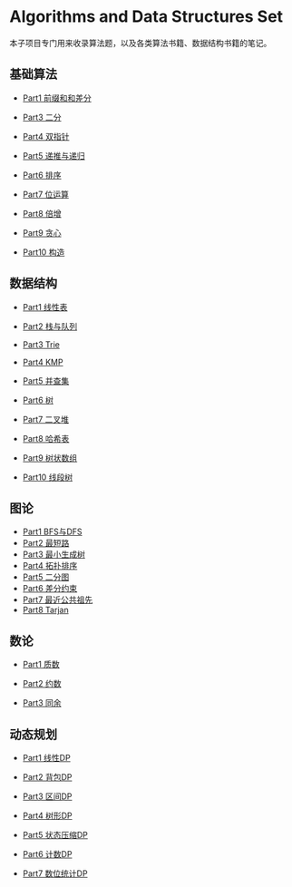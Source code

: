 # Algorithms and Data Structures Set

本子项目专门用来收录算法题，以及各类算法书籍、数据结构书籍的笔记。

## 基础算法

* [Part1 前缀和和差分]()

* [Part3 二分]()

* [Part4 双指针]()

* [Part5 递推与递归]()
* [Part6 排序]()
* [Part7 位运算]()
* [Part8 倍增]()
* [Part9 贪心]()
* [Part10 构造]()

## 数据结构

* [Part1 线性表](https://github.com/TiredAce/MyNotion/blob/master/Algorithms%20and%20Data%20Structures%20Set/Algorithm_set/%E7%BA%BF%E6%80%A7%E8%A1%A8.md)

* [Part2 栈与队列](https://github.com/TiredAce/MyNotion/blob/master/Algorithms%20and%20Data%20Structures%20Set/Algorithm_set/%E6%A0%88%E4%B8%8E%E9%98%9F%E5%88%97.md)

* [Part3 Trie]()

* [Part4 KMP]()

* [Part5 并查集]()
* [Part6 树]()
* [Part7 二叉堆]()
* [Part8 哈希表]()
* [Part9 树状数组]()
* [Part10 线段树]()

## 图论

* [Part1 BFS与DFS]()
* [Part2 最短路]()
* [Part3 最小生成树]()
* [Part4 拓扑排序]()
* [Part5 二分图]()
* [Part6 差分约束]()
* [Part7 最近公共祖先]()
* [Part8 Tarjan]()

## 数论

* [Part1 质数]()

* [Part2 约数]()

* [Part3 同余]()

## 动态规划

* [Part1 线性DP]()
* [Part2 背包DP]()

* [Part3 区间DP]()

* [Part4 树形DP]()

* [Part5 状态压缩DP]()

* [Part6 计数DP]()

* [Part7 数位统计DP]()